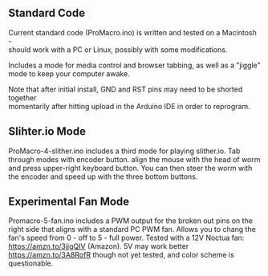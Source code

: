 ## Standard Code

Current standard code (ProMacro.ino) is written and tested on a Macintosh -  
should work with a PC or Linux, possibly with some modifications.

Includes a mode for media control and browser tabbing, as well as a "jiggle" mode to keep your computer awake.

Note that after initial install, GND and RST pins may need to be shorted together  
momentarily after hitting upload in the Arduino IDE in order to reprogram.

## Slihter.io Mode

ProMacro-4-slither.ino includes a third mode for playing slither.io. Tab through modes with encoder button.
align the mouse with the head of worm and press upper-right keyboard button. You can then steer the worm with the encoder
and speed up with the three bottom buttons.

## Experimental Fan Mode

Promacro-5-fan.ino includes a PWM output for the broken out pins on the right side that aligns with a standard PC PWM fan.
Allows you to chang the fan's speed from 0 - off to 5 - full power. Tested with a 12V Noctua fan: https://amzn.to/3jjgQIV (Amazon).
5V may work better https://amzn.to/3A8RofR though not yet tested, and color scheme is questionable.
